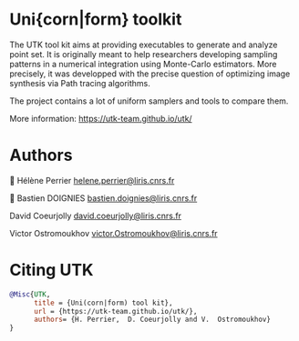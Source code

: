 # Uni{corn|form} toolkit

The UTK tool kit aims at providing executables to generate and analyze
point set. It is originally meant to help researchers developing
sampling patterns in a numerical integration using Monte-Carlo
estimators. More precisely, it was developped with the precise
question of optimizing image synthesis via Path tracing algorithms.

The project contains a lot of uniform samplers and tools to compare
them.

More information: https://utk-team.github.io/utk/

# Authors

🦄 Hélène Perrier <helene.perrier@liris.cnrs.fr>

🐾 Bastien DOIGNIES <bastien.doignies@liris.cnrs.fr>

David Coeurjolly <david.coeurjolly@liris.cnrs.fr>

Victor Ostromoukhov <victor.Ostromoukhov@liris.cnrs.fr>

# Citing UTK

```bibtex
@Misc{UTK,
      title = {Uni(corn|form) tool kit},
      url = {https://utk-team.github.io/utk/},
      authors= {H. Perrier,  D. Coeurjolly and V.  Ostromoukhov}
}
```

